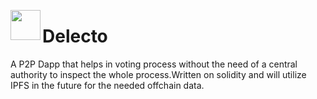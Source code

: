 <img align="left" src="https://user-images.githubusercontent.com/30736722/64654442-8f092680-d429-11e9-9521-747d62c86fd9.png" 
width="48"> 
# Delecto
A P2P Dapp that helps in voting process without the need of a central authority to inspect the whole process.Written on solidity and will utilize IPFS in the future for the needed offchain data.
